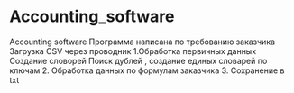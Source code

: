 # Accounting_software
Accounting software
Программа написана по требованию заказчика 
Загрузка CSV через проводник
1.Обработка первичных данных
  Создание словорей 
  Поиск дублей , создание единых словарей по ключам
2. Обработка данных по формулам заказчика
3. Сохранение в txt 
